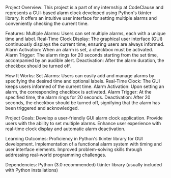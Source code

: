 Project Overview:
This project is a part of my internship at CodeClause and represents a GUI-based alarm clock developed using Python's tkinter library. It offers an intuitive user interface for setting multiple alarms and conveniently checking the current time.

Features:
Multiple Alarms: Users can set multiple alarms, each with a unique time and label.
Real-Time Clock Display: The graphical user interface (GUI) continuously displays the current time, ensuring users are always informed.
Alarm Activation: When an alarm is set, a checkbox must be activated.
Alarm Trigger: The alarm rings for 20 seconds starting from the set time, accompanied by an audible alert.
Deactivation: After the alarm duration, the checkbox should be turned off.

How It Works:
Set Alarms: Users can easily add and manage alarms by specifying the desired time and optional labels.
Real-Time Clock: The GUI keeps users informed of the current time.
Alarm Activation: Upon setting an alarm, the corresponding checkbox is activated.
Alarm Trigger: At the specified time, the alarm rings for 20 seconds.
Deactivation: After 20 seconds, the checkbox should be turned off, signifying that the alarm has been triggered and acknowledged.

Project Goals:
Develop a user-friendly GUI alarm clock application.
Provide users with the ability to set multiple alarms.
Enhance user experience with real-time clock display and automatic alarm deactivation.

Learning Outcomes:
Proficiency in Python's tkinter library for GUI development.
Implementation of a functional alarm system with timing and user interface elements.
Improved problem-solving skills through addressing real-world programming challenges.

Dependencies:
Python (3.0 recommended)
tkinter library (usually included with Python installations)
